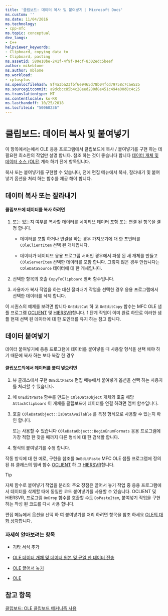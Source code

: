 ```yaml
---
title: '클립보드: 데이터 복사 및 붙여넣기 | Microsoft Docs'
ms.custom: ''
ms.date: 11/04/2016
ms.technology:
- cpp-mfc
ms.topic: conceptual
dev_langs:
- C++
helpviewer_keywords:
- Clipboard, copying data to
- Clipboard, pasting
ms.assetid: 580e10be-241f-4f9f-94cf-8302edc5beef
author: mikeblome
ms.author: mblome
ms.workload:
- cplusplus
ms.openlocfilehash: 8f4a3ba23fbf6e9465d78b04fcd79758c7cae525
ms.sourcegitcommit: a9dcbcc85b4c28eed280d8e451c494a00d8c4c25
ms.translationtype: MT
ms.contentlocale: ko-KR
ms.lasthandoff: 10/25/2018
ms.locfileid: "50060236"
---
```

# <a name="clipboard-copying-and-pasting-data"></a>클립보드: 데이터 복사 및 붙여넣기

이 항목에서는에서 OLE 응용 프로그램에서 클립보드에 복사 / 붙여넣기를 구현 하는 데 필요한 최소한의 작업만 설명 합니다. 참조 하는 것이 좋습니다 합니다 [데이터 개체 및 데이터 소스 (OLE)](../mfc/data-objects-and-data-sources-ole.md) 계속 하기 전에 항목입니다.

복사 또는 붙여넣기를 구현할 수 있습니다, 전에 편집 메뉴에서 복사, 잘라내기 및 붙여넣기 옵션을 처리 하는 함수를 제공 해야 합니다.

##  <a name="_core_copying_or_cutting_data"></a> 데이터 복사 또는 잘라내기

#### <a name="to-copy-data-to-the-clipboard"></a>클립보드에 데이터를 복사 하려면

1. 또는 있는지 여부를 복사할 데이터를 네이티브 데이터 포함 또는 연결 된 항목을 결정 합니다.

   - 데이터를 포함 하거나 연결을 하는 경우 가져오기에 대 한 포인터를 `COleClientItem` 선택 된 개체입니다.

   - 데이터가 네이티브 응용 프로그램 서버인 경우에서 파생 된 새 개체를 만들고 `COleServerItem` 선택한 데이터를 포함 합니다. 그렇지 않은 경우 만듭니다는 `COleDataSource` 데이터에 대 한 개체입니다.

1. 선택한 항목의 호출 `CopyToClipboard` 멤버 함수입니다.

1. 사용자가 복사 작업을 하는 대신 잘라내기 작업을 선택한 경우 응용 프로그램에서 선택한 데이터를 삭제 합니다.

이 시퀀스의 예제를 보려면 합니다 `OnEditCut` 하 고 `OnEditCopy` 함수는 MFC OLE 샘플 프로그램 [OCLIENT](../visual-cpp-samples.md) 및 [HIERSVR](../visual-cpp-samples.md)합니다. 1 단계 작업이 이미 완료 하므로 이러한 샘플 현재 선택 된 데이터에 대 한 포인터를 유지 하는 참고 합니다.

##  <a name="_core_pasting_data"></a> 데이터 붙여넣기

데이터 붙여넣기에 응용 프로그램에 데이터를 붙여넣을 때 사용할 형식을 선택 해야 하기 때문에 복사 하는 보다 복잡 한 경우

#### <a name="to-paste-data-from-the-clipboard"></a>클립보드의에서 데이터를 붙여 넣으려면

1. 뷰 클래스에서 구현 `OnEditPaste` 편집 메뉴에서 붙여넣기 옵션을 선택 하는 사용자를 처리할 수 있습니다.

1. 에 `OnEditPaste` 함수를 만드는 `COleDataObject` 개체와 호출 해당 `AttachClipboard` 이 개체를 클립보드에 데이터를 연결 하려면 멤버 함수입니다.

1. 호출 `COleDataObject::IsDataAvailable` 를 특정 형식으로 사용할 수 있는지 확인 합니다.

   또는 사용할 수 있습니다 `COleDataObject::BeginEnumFormats` 응용 프로그램에 가장 적합 한 찾을 때까지 다른 형식에 대 한 검색할 합니다.

1. 형식의 붙여넣기를 수행 합니다.

작동 방식에 대 한 예로, 구현을 참조를 `OnEditPaste` MFC OLE 샘플 프로그램에 정의 된 뷰 클래스의 멤버 함수 [OCLIENT](../visual-cpp-samples.md) 하 고 [HIERSVR](../visual-cpp-samples.md)합니다.

> [!TIP]
>  자체 함수로 붙여넣기 작업을 분리의 주요 장점은 끌어서 놓기 작업 중 응용 프로그램에서 데이터를 삭제할 때에 동일한 코드 붙여넣기를 사용할 수 있습니다. OCLIENT 및 HIERSVR, 프로그램 `OnDrop` 함수를 호출할 수도 `DoPasteItem`, 붙여넣기 작업을 구현 하는 작성 된 코드를 다시 사용 합니다.

편집 메뉴에서 옵션을 선택 하 여 붙여넣기를 처리 하려면 항목을 참조 하세요 [OLE의 대화 상자](../mfc/dialog-boxes-in-ole.md)합니다.

### <a name="what-do-you-want-to-know-more-about"></a>자세히 알아보려는 항목

- [기타 서식 추가](../mfc/clipboard-adding-other-formats.md)

- [OLE 데이터 개체 및 데이터 원본 및 균일 한 데이터 전송](../mfc/data-objects-and-data-sources-ole.md)

- [OLE 끌어서 놓기](../mfc/drag-and-drop-ole.md)

- [OLE](../mfc/ole-background.md)

## <a name="see-also"></a>참고 항목

[클립보드: OLE 클립보드 메커니즘 사용](../mfc/clipboard-using-the-ole-clipboard-mechanism.md)

